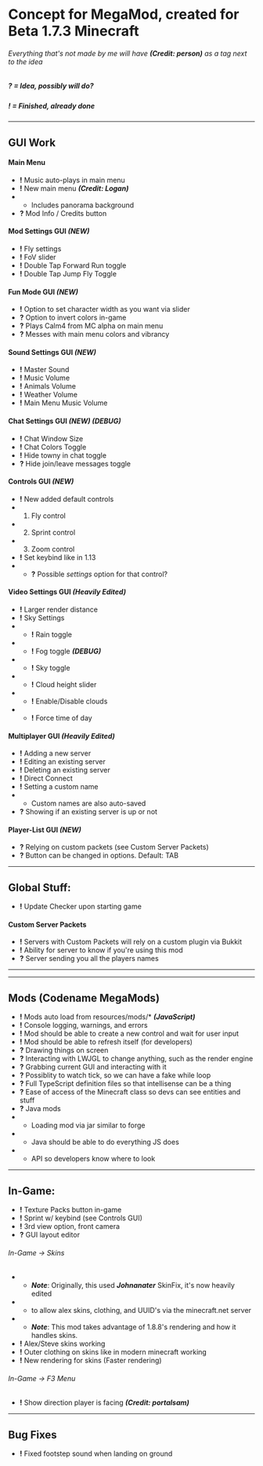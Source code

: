 # Concept for MegaMod, created for Beta 1.7.3 Minecraft
###### Everything that's not made by me will have ***(Credit: person)*** as a tag next to the idea
##### ? = _Idea, possibly will do?_
##### ! = _Finished, already done_
___

## GUI Work
#### Main Menu
* **!** Music auto-plays in main menu
* **!** New main menu ***(Credit: Logan)***
* * Includes panorama background
* **?** Mod Info / Credits button
#### Mod Settings GUI ***(NEW)***
* **!** Fly settings
* **!** FoV slider
* **!** Double Tap Forward Run toggle
* **!** Double Tap Jump Fly Toggle
#### Fun Mode GUI ***(NEW)***
* **!** Option to set character width as you want via slider
* **?** Option to invert colors in-game
* **?** Plays Calm4 from MC alpha on main menu
* **?** Messes with main menu colors and vibrancy
#### Sound Settings GUI ***(NEW)***
* **!** Master Sound
* **!** Music Volume
* **!** Animals Volume
* **!** Weather Volume
* **!** Main Menu Music Volume
#### Chat Settings GUI ***(NEW) (DEBUG)***
* **!** Chat Window Size
* **!** Chat Colors Toggle
* **!** Hide towny in chat toggle
* **?** Hide join/leave messages toggle
#### Controls GUI ***(NEW)***
* **!** New added default controls
* 1. Fly control
* 2. Sprint control
* 3. Zoom control
* **!** Set keybind like in 1.13
* * **?** Possible *settings* option for that control?
#### Video Settings GUI ***(Heavily Edited)***
* **!** Larger render distance
* **!** Sky Settings
* * **!** Rain toggle
* * **!** Fog toggle ***(DEBUG)***
* * **!** Sky toggle
* * **!** Cloud height slider
* * **!** Enable/Disable clouds
* * **!** Force time of day
#### Multiplayer GUI ***(Heavily Edited)***
* **!** Adding a new server
* **!** Editing an existing server
* **!** Deleting an existing server
* **!** Direct Connect
* **!** Setting a custom name
* * Custom names are also auto-saved
* **?** Showing if an existing server is up or not
#### Player-List GUI ***(NEW)***
* **?** Relying on custom packets (see Custom Server Packets)
* **?** Button can be changed in options. Default: TAB

___

## Global Stuff:
* **!** Update Checker upon starting game

#### Custom Server Packets
* **!** Servers with Custom Packets will rely on a custom plugin via Bukkit
* **!** Ability for server to know if you're using this mod
* **?** Server sending you all the players names

___



___

## Mods (Codename MegaMods)
* **!** Mods auto load from resources/mods/* ***(JavaScript)***
* **!** Console logging, warnings, and errors
* **!** Mod should be able to create a new control and wait for user input
* **!** Mod should be able to refresh itself (for developers)
* **?** Drawing things on screen
* **?** Interacting with LWJGL to change anything, such as the render engine
* **?** Grabbing current GUI and interacting with it
* **?** Possiblity to watch tick, so we can have a fake while loop
* **?** Full TypeScript definition files so that intellisense can be a thing
* **?** Ease of access of the Minecraft class so devs can see entities and stuff
* **?** Java mods
* * Loading mod via jar similar to forge
* * Java should be able to do everything JS does
* * API so developers know where to look

___

## In-Game:
* **!** Texture Packs button in-game
* **!** Sprint w/ keybind (see Controls GUI)
* **!** 3rd view option, front camera
* **?** GUI layout editor
###### In-Game -> Skins
* * ___Note___: Originally, this used ***Johnanater*** SkinFix, it's now heavily edited
* * to allow alex skins, clothing, and UUID's via the minecraft.net server
* * ___Note___: This mod takes advantage of 1.8.8's rendering and how it handles skins.
* **!** Alex/Steve skins working
* **!** Outer clothing on skins like in modern minecraft working
* **!** New rendering for skins (Faster rendering)
###### In-Game -> F3 Menu
* **!** Show direction player is facing ***(Credit: portalsam)***

___

## Bug Fixes
* **!** Fixed footstep sound when landing on ground

